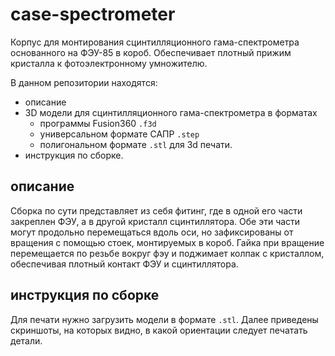 # case-spectrometer
Корпус для монтирования сцинтилляционного гама-спектрометра основанного на ФЭУ-85 в короб. Обеспечивает плотный прижим кристалла к фотоэлектронному умножителю.

В данном репозитории находятся:
- описание 
- 3D модели для сцинтилляционного гама-спектрометра в форматах
  - программы Fusion360 ```.f3d```
  - универсальном формате САПР ```.step```
  - полигональном формате ```.stl``` для 3d печати.
- инструкция по сборке.

## описание

Сборка по сути представляет из себя фитинг, где в одной его части закреплен ФЭУ, а в другой кристалл сцинтиллятора. Обе эти части могут продольно перемещаться вдоль оси, но зафиксированы от вращения с помощью стоек, монтируемых в короб. Гайка при вращение перемещается по резьбе вокруг фэу и поджимает колпак с кристаллом, обеспечивая плотный контакт ФЭУ и сцинтиллятора.

## инструкция по сборке

Для печати нужно загрузить модели в формате ```.stl```. Далее приведены скриншоты, на которых видно, в какой ориентации следует печатать детали.
